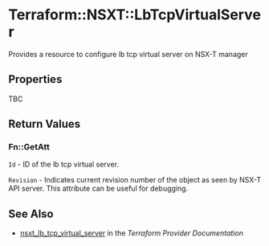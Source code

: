 # Terraform::NSXT::LbTcpVirtualServer

Provides a resource to configure lb tcp virtual server on NSX-T manager

## Properties

TBC

## Return Values

### Fn::GetAtt

`Id` - ID of the lb tcp virtual server.

`Revision` - Indicates current revision number of the object as seen by NSX-T API server. This attribute can be useful for debugging.

## See Also

* [nsxt_lb_tcp_virtual_server](https://www.terraform.io/docs/providers/nsxt/r/lb_tcp_virtual_server.html) in the _Terraform Provider Documentation_